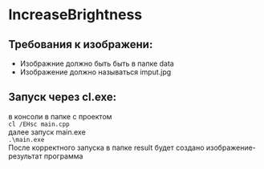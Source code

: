 # IncreaseBrightness
## Требования к изображени:
- Изображние должно быть быть в папке data
- Изображение должно называться imput.jpg

## Запуск через cl.exe:
в консоли в папке с проектом  
`cl /EHsc main.cpp`  
далее запуск main.exe  
`.\main.exe`  
После корректного запуска в папке result будет создано изображение-результат программа
